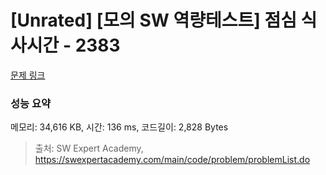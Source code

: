 # [Unrated] [모의 SW 역량테스트] 점심 식사시간 - 2383 

[문제 링크](https://swexpertacademy.com/main/code/problem/problemDetail.do?contestProbId=AV5-BEE6AK0DFAVl) 

### 성능 요약

메모리: 34,616 KB, 시간: 136 ms, 코드길이: 2,828 Bytes



> 출처: SW Expert Academy, https://swexpertacademy.com/main/code/problem/problemList.do